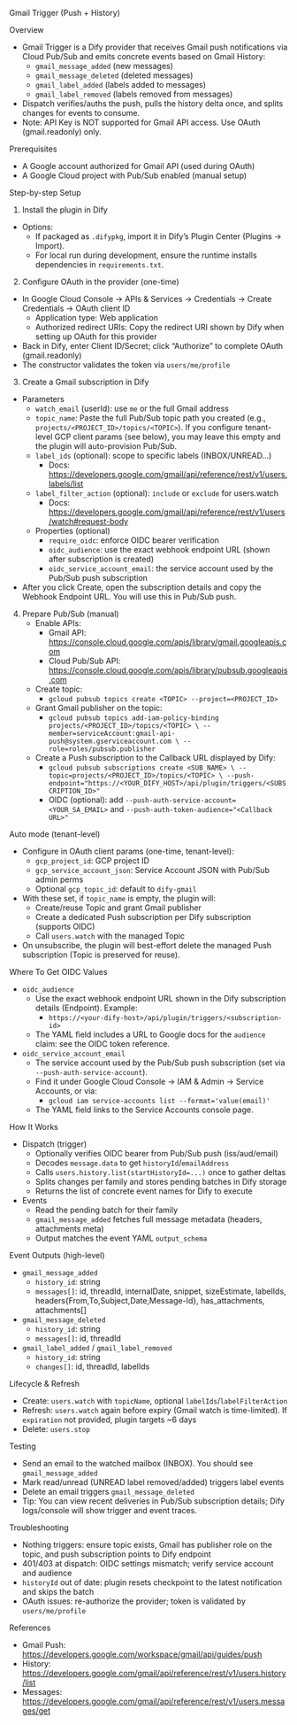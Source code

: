 Gmail Trigger (Push + History)

Overview
- Gmail Trigger is a Dify provider that receives Gmail push notifications via Cloud Pub/Sub and emits concrete events based on Gmail History:
  - `gmail_message_added` (new messages)
  - `gmail_message_deleted` (deleted messages)
  - `gmail_label_added` (labels added to messages)
  - `gmail_label_removed` (labels removed from messages)
- Dispatch verifies/auths the push, pulls the history delta once, and splits changes for events to consume.
- Note: API Key is NOT supported for Gmail API access. Use OAuth (gmail.readonly) only.

Prerequisites
- A Google account authorized for Gmail API (used during OAuth)
- A Google Cloud project with Pub/Sub enabled (manual setup)

Step-by-step Setup
1) Install the plugin in Dify
- Options:
  - If packaged as `.difypkg`, import it in Dify’s Plugin Center (Plugins → Import).
  - For local run during development, ensure the runtime installs dependencies in `requirements.txt`.

2) Configure OAuth in the provider (one-time)
- In Google Cloud Console → APIs & Services → Credentials → Create Credentials → OAuth client ID
  - Application type: Web application
  - Authorized redirect URIs: Copy the redirect URI shown by Dify when setting up OAuth for this provider
- Back in Dify, enter Client ID/Secret; click “Authorize” to complete OAuth (gmail.readonly)
- The constructor validates the token via `users/me/profile`

3) Create a Gmail subscription in Dify
- Parameters
  - `watch_email` (userId): use `me` or the full Gmail address
  - `topic_name`: Paste the full Pub/Sub topic path you created (e.g., `projects/<PROJECT_ID>/topics/<TOPIC>`). If you configure tenant-level GCP client params (see below), you may leave this empty and the plugin will auto-provision Pub/Sub.
  - `label_ids` (optional): scope to specific labels (INBOX/UNREAD...)
    - Docs: https://developers.google.com/gmail/api/reference/rest/v1/users.labels/list
  - `label_filter_action` (optional): `include` or `exclude` for users.watch
    - Docs: https://developers.google.com/gmail/api/reference/rest/v1/users/watch#request-body
  - Properties (optional)
    - `require_oidc`: enforce OIDC bearer verification
    - `oidc_audience`: use the exact webhook endpoint URL (shown after subscription is created)
    - `oidc_service_account_email`: the service account used by the Pub/Sub push subscription
- After you click Create, open the subscription details and copy the Webhook Endpoint URL. You will use this in Pub/Sub push.

4) Prepare Pub/Sub (manual)
   - Enable APIs:
     - Gmail API: https://console.cloud.google.com/apis/library/gmail.googleapis.com
     - Cloud Pub/Sub API: https://console.cloud.google.com/apis/library/pubsub.googleapis.com
   - Create topic:
     - `gcloud pubsub topics create <TOPIC> --project=<PROJECT_ID>`
   - Grant Gmail publisher on the topic:
     - `gcloud pubsub topics add-iam-policy-binding projects/<PROJECT_ID>/topics/<TOPIC> \
        --member=serviceAccount:gmail-api-push@system.gserviceaccount.com \
        --role=roles/pubsub.publisher`
   - Create a Push subscription to the Callback URL displayed by Dify:
     - `gcloud pubsub subscriptions create <SUB_NAME> \
        --topic=projects/<PROJECT_ID>/topics/<TOPIC> \
        --push-endpoint="https://<YOUR_DIFY_HOST>/api/plugin/triggers/<SUBSCRIPTION_ID>"`
     - OIDC (optional): add `--push-auth-service-account=<YOUR_SA_EMAIL>` and `--push-auth-token-audience="<Callback URL>"`

Auto mode (tenant-level)
- Configure in OAuth client params (one-time, tenant-level):
  - `gcp_project_id`: GCP project ID
  - `gcp_service_account_json`: Service Account JSON with Pub/Sub admin perms
  - Optional `gcp_topic_id`: default to `dify-gmail`
- With these set, if `topic_name` is empty, the plugin will:
  - Create/reuse Topic and grant Gmail publisher
  - Create a dedicated Push subscription per Dify subscription (supports OIDC)
  - Call `users.watch` with the managed Topic
- On unsubscribe, the plugin will best-effort delete the managed Push subscription (Topic is preserved for reuse).

Where To Get OIDC Values
- `oidc_audience`
  - Use the exact webhook endpoint URL shown in the Dify subscription details (Endpoint). Example:
    - `https://<your-dify-host>/api/plugin/triggers/<subscription-id>`
  - The YAML field includes a URL to Google docs for the `audience` claim: see the OIDC token reference.
- `oidc_service_account_email`
  - The service account used by the Pub/Sub push subscription (set via `--push-auth-service-account`).
  - Find it under Google Cloud Console → IAM & Admin → Service Accounts, or via:
    - `gcloud iam service-accounts list --format='value(email)'`
  - The YAML field links to the Service Accounts console page.

How It Works
- Dispatch (trigger)
  - Optionally verifies OIDC bearer from Pub/Sub push (iss/aud/email)
  - Decodes `message.data` to get `historyId`/`emailAddress`
  - Calls `users.history.list(startHistoryId=...)` once to gather deltas
  - Splits changes per family and stores pending batches in Dify storage
  - Returns the list of concrete event names for Dify to execute
- Events
  - Read the pending batch for their family
  - `gmail_message_added` fetches full message metadata (headers, attachments meta)
  - Output matches the event YAML `output_schema`

Event Outputs (high-level)
- `gmail_message_added`
  - `history_id`: string
  - `messages[]`: id, threadId, internalDate, snippet, sizeEstimate, labelIds, headers{From,To,Subject,Date,Message-Id}, has_attachments, attachments[]
- `gmail_message_deleted`
  - `history_id`: string
  - `messages[]`: id, threadId
- `gmail_label_added` / `gmail_label_removed`
  - `history_id`: string
  - `changes[]`: id, threadId, labelIds

Lifecycle & Refresh
- Create: `users.watch` with `topicName`, optional `labelIds`/`labelFilterAction`
- Refresh: `users.watch` again before expiry (Gmail watch is time-limited). If `expiration` not provided, plugin targets ~6 days
- Delete: `users.stop`

Testing
- Send an email to the watched mailbox (INBOX). You should see `gmail_message_added`
- Mark read/unread (UNREAD label removed/added) triggers label events
- Delete an email triggers `gmail_message_deleted`
 - Tip: You can view recent deliveries in Pub/Sub subscription details; Dify logs/console will show trigger and event traces.

Troubleshooting
- Nothing triggers: ensure topic exists, Gmail has publisher role on the topic, and push subscription points to Dify endpoint
- 401/403 at dispatch: OIDC settings mismatch; verify service account and audience
- `historyId` out of date: plugin resets checkpoint to the latest notification and skips the batch
- OAuth issues: re-authorize the provider; token is validated by `users/me/profile`

References
- Gmail Push: https://developers.google.com/workspace/gmail/api/guides/push
- History: https://developers.google.com/gmail/api/reference/rest/v1/users.history/list
- Messages: https://developers.google.com/gmail/api/reference/rest/v1/users.messages/get
